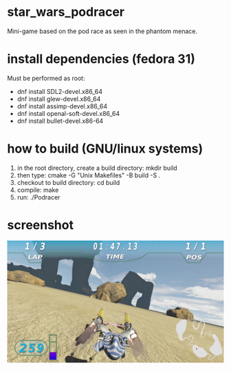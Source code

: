 # star_wars_podracer
Mini-game based on the pod race as seen in the phantom menace.

# install dependencies (fedora 31)
Must be performed as root:
+ dnf install SDL2-devel.x86_64
+ dnf install glew-devel.x86_64
+ dnf install assimp-devel.x86_64
+ dnf install openal-soft-devel.x86_64
+ dnf install bullet-devel.x86-64

# how to build (GNU/linux systems)
1) in the root directory, create a build directory: mkdir build
2) then type: cmake -G "Unix Makefiles" -B build -S .
3) checkout to build directory: cd build
4) compile: make
5) run: ./Podracer

# screenshot
![Anakin's Podracer](podracer_minigame.png)
